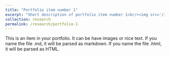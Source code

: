 ```yaml
---
title: "Portfolio item number 1"
excerpt: "Short description of portfolio item number 1<br/><img src='/images/500x300.png'>"
collection: research
permalink: /research/portfolio-1
---
```


This is an item in your portfolio. It can be have images or nice text. If you name the file .md, it will be parsed as markdown. If you name the file .html, it will be parsed as HTML. 
